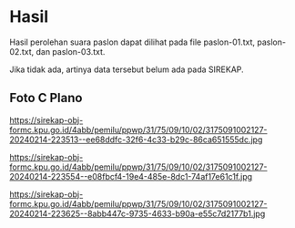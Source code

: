 # Hasil

Hasil perolehan suara paslon dapat dilihat pada file paslon-01.txt, paslon-02.txt, dan paslon-03.txt.

Jika tidak ada, artinya data tersebut belum ada pada SIREKAP.

## Foto C Plano

https://sirekap-obj-formc.kpu.go.id/4abb/pemilu/ppwp/31/75/09/10/02/3175091002127-20240214-223513--ee68ddfc-32f6-4c33-b29c-86ca651555dc.jpg

https://sirekap-obj-formc.kpu.go.id/4abb/pemilu/ppwp/31/75/09/10/02/3175091002127-20240214-223554--e08fbcf4-19e4-485e-8dc1-74af17e61c1f.jpg

https://sirekap-obj-formc.kpu.go.id/4abb/pemilu/ppwp/31/75/09/10/02/3175091002127-20240214-223625--8abb447c-9735-4633-b90a-e55c7d2177b1.jpg

